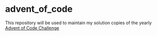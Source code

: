 # advent_of_code

This repository will be used to maintain my solution copies of the yearly [Advent of Code Challenge](https://adventofcode.com/)
